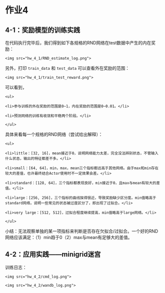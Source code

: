 # 作业4

## 4-1：奖励模型的训练实践

在代码执行完毕后，我们得到如下各规格的RND网络在test数据中产生的内在奖励：

`<img src="hw_4_1/RND_estimate_log.png">`

另外，打印 `train_data` 和 `test_data` 可以查看外在奖励的范围：

`<img src="hw_4_1/train_test_reward.png">`


可以看到，

`<ul>`

`<li>参与训练的外在奖励的范围是0~1，内在奖励的范围是0~0.01。</li>`

`<li>预测网络的训练有收敛和平稳两个阶段。</li>`

`</ul>`


具体来看每一个规格的RND网络（尝试给出解释）：

`<ul>`

`<li>little：[32, 16]，mean接近于0，说明网络能力太差，完全没法辨别状态，不管输入什么状态，输出的特征都差不多。</li>`

`<li>small：[64, 64]，min，max，mean三个指标都远高于其他网络。由于max和min存在较大的差值，也许最终结合Actor使用时不一定效果会差。</li>`

`<li>standard：[128, 64]，三个指标都表现良好，min接近于0，且max与mean有较大的差值。</li>`

`<li>large：[256, 256]，三个指标的曲线挨得很近，导致奖励缺少区分度。min值略高于standard网络，说明一些常见的状态被过度区分了，即出现了过拟合。</li>`

`<li>very large：[512, 512]，过拟合程度继续提高，min值略高于large网络。</li>`

`</ul>`


小结：无法观察单独的某一项指标来判断是否存在欠拟合/过拟合。一个好的RND网络应该满足：（1）min趋于0（2）max与mean有足够大的差值。


## 4-2：应用实践——minigrid迷宫

训练日志：

`<img src="hw_4_2/cmd_log.png">`

`<img src="hw_4_2/wandb_log.png">`

